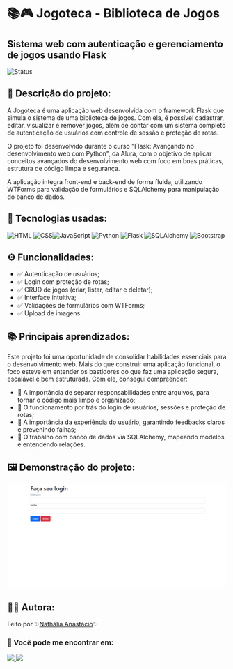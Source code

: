 # 📚🎮 Jogoteca - Biblioteca de Jogos
## Sistema web com autenticação e gerenciamento de jogos usando Flask
![Status](https://img.shields.io/badge/status-concluído-success)

## 📝 Descrição do projeto:
A Jogoteca é uma aplicação web desenvolvida com o framework Flask que simula o sistema de uma biblioteca de jogos. Com ela, é possível cadastrar, editar, visualizar e remover jogos, além de contar com um sistema completo de autenticação de usuários com controle de sessão e proteção de rotas.

O projeto foi desenvolvido durante o curso "Flask: Avançando no desenvolvimento web com Python", da Alura, com o objetivo de aplicar conceitos avançados do desenvolvimento web com foco em boas práticas, estrutura de código limpa e segurança.

A aplicação integra front-end e back-end de forma fluida, utilizando WTForms para validação de formulários e SQLAlchemy para manipulação do banco de dados.
## 🚀 Tecnologias usadas:
<img src="https://cdn.jsdelivr.net/gh/devicons/devicon@latest/icons/html5/html5-original.svg" alt="HTML" width="40" height="40" /> <img src="https://cdn.jsdelivr.net/gh/devicons/devicon@latest/icons/css3/css3-original.svg" alt="CSS" width="40" height="40" /><img src="https://cdn.jsdelivr.net/gh/devicons/devicon@latest/icons/javascript/javascript-original.svg" alt="JavaScript" width="40" height="40"/> <img src="https://cdn.jsdelivr.net/gh/devicons/devicon@latest/icons/python/python-original.svg" alt="Python" width="40" height="40"/> <img src="https://cdn.jsdelivr.net/gh/devicons/devicon@latest/icons/flask/flask-original-wordmark.svg" alt="Flask" width="40" height="40"/> <img src="https://cdn.jsdelivr.net/gh/devicons/devicon@latest/icons/sqlalchemy/sqlalchemy-original.svg" alt="SQLAlchemy" width="40" height="40"/> <img src="https://cdn.jsdelivr.net/gh/devicons/devicon@latest/icons/bootstrap/bootstrap-original.svg" alt="Bootstrap" width="40" height="40"/> 
 
## ⚙ Funcionalidades:
- ✅ Autenticação de usuários;
- ✅ Login com proteção de rotas;
- ✅ CRUD de jogos (criar, listar, editar e deletar);
- ✅ Interface intuitiva;
- ✅ Validações de formulários com WTForms;
- ✅ Upload de imagens.

## 📚 Principais aprendizados:
Este projeto foi uma oportunidade de consolidar habilidades essenciais para o desenvolvimento web. Mais do que construir uma aplicação funcional, o foco esteve em entender os bastidores do que faz uma aplicação segura, escalável e bem estruturada. Com ele, consegui compreender:
- 📌 A importância de separar responsabilidades entre arquivos, para tornar o código mais limpo e organizado;
- 📌 O funcionamento por trás do login de usuários, sessões e proteção de rotas;
- 📌 A importância da experiência do usuário, garantindo feedbacks claros e prevenindo falhas;
- 📌 O trabalho com banco de dados via SQLAlchemy, mapeando modelos e entendendo relações.

## 🖼 Demonstração do projeto:
![Demonstração do projeto](jogoteca.gif)

## 👩‍💻 Autora:
Feito por ✨[Nathália Anastácio](https://github.com/nath-anastacio)✨
### 💬 Você pode me encontrar em:
<div>
  <a href="https://www.linkedin.com/in/nathalia-anastacio/" target="_blank"><img src= "https://img.shields.io/badge/-LinkedIn-%230077B5?style=for-the-badge&logo=linkedin&logoColor=white" target="_blank"/> </a>
  <a href = "mailto:nathanastacio@gmail.com"><img loading="lazy" src="https://img.shields.io/badge/Gmail-D14836?style=for-the-badge&logo=gmail&logoColor=white" target="_blank"></a>
</div>
